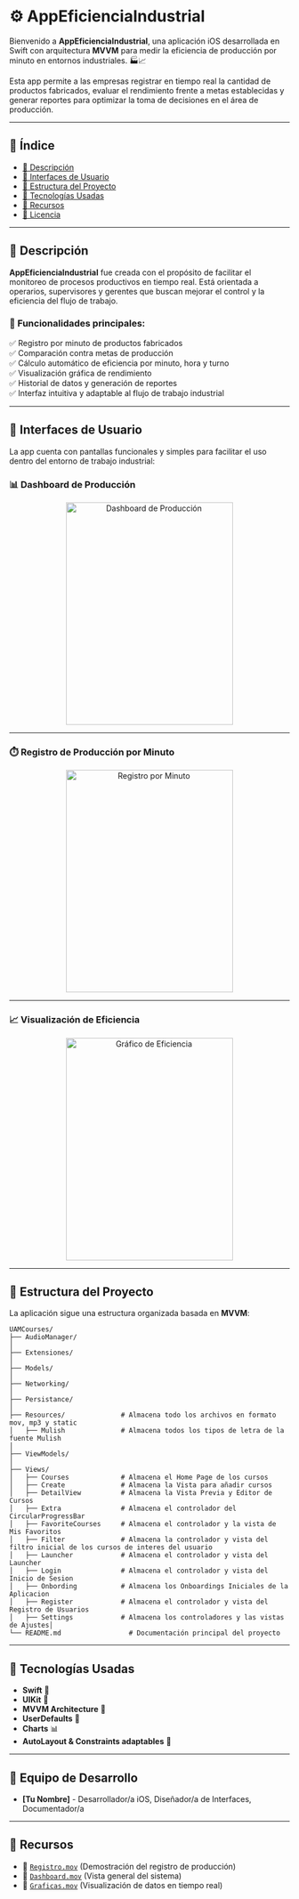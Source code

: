 # ⚙️ AppEficienciaIndustrial

Bienvenido a **AppEficienciaIndustrial**, una aplicación iOS desarrollada en Swift con arquitectura **MVVM** para medir la eficiencia de producción por minuto en entornos industriales. 🏭📈

Esta app permite a las empresas registrar en tiempo real la cantidad de productos fabricados, evaluar el rendimiento frente a metas establecidas y generar reportes para optimizar la toma de decisiones en el área de producción.

---

## 📌 Índice

- [📖 Descripción](#-descripción)
- [📱 Interfaces de Usuario](#-interfaces-de-usuario)
- [📂 Estructura del Proyecto](#-estructura-del-proyecto)
- [🔧 Tecnologías Usadas](#-tecnologías-usadas)
- [📸 Recursos](#-recursos)
- [📜 Licencia](#-licencia)

---

## 📖 Descripción

**AppEficienciaIndustrial** fue creada con el propósito de facilitar el monitoreo de procesos productivos en tiempo real. Está orientada a operarios, supervisores y gerentes que buscan mejorar el control y la eficiencia del flujo de trabajo.

### 🎯 Funcionalidades principales:
✅ Registro por minuto de productos fabricados  
✅ Comparación contra metas de producción  
✅ Cálculo automático de eficiencia por minuto, hora y turno  
✅ Visualización gráfica de rendimiento  
✅ Historial de datos y generación de reportes  
✅ Interfaz intuitiva y adaptable al flujo de trabajo industrial

---

## 📱 Interfaces de Usuario

La app cuenta con pantallas funcionales y simples para facilitar el uso dentro del entorno de trabajo industrial:

### 📊 Dashboard de Producción

<p align="center">
  <img src="Images/Dashboard.gif" alt="Dashboard de Producción" width="300" height="400" />
</p>

---

### ⏱️ Registro de Producción por Minuto

<p align="center">
  <img src="Images/Registro.gif" alt="Registro por Minuto" width="300" height="400" />
</p>

---

### 📈 Visualización de Eficiencia

<p align="center">
  <img src="Images/Eficiencia.gif" alt="Gráfico de Eficiencia" width="300" height="400" />
</p>

---

## 📂 Estructura del Proyecto

La aplicación sigue una estructura organizada basada en **MVVM**:


```plaintext
UAMCourses/
├── AudioManager/           
│
├── Extensiones/           
│
├── Models/
│
├── Networking/           
│
├── Persistance/
│
├── Resources/              # Almacena todo los archivos en formato mov, mp3 y static
│   ├── Mulish              # Almacena todos los tipos de letra de la fuente Mulish        
│
├── ViewModels/              
│
├── Views/
│   ├── Courses             # Almacena el Home Page de los cursos 
│   ├── Create              # Almacena la Vista para añadir cursos
│   ├── DetailView          # Almacena la Vista Previa y Editor de Cursos
│   ├── Extra               # Almacena el controlador del CircularProgressBar
│   ├── FavoriteCourses     # Almacena el controlador y la vista de Mis Favoritos
│   ├── Filter              # Almacena la controlador y vista del filtro inicial de los cursos de interes del usuario
│   ├── Launcher            # Almacena el controlador y vista del Launcher
│   ├── Login               # Almacena el controlador y vista del Inicio de Sesion
│   ├── Onbording           # Almacena los Onboardings Iniciales de la Aplicacion
│   ├── Register            # Almacena el controlador y vista del Registro de Usuarios
│   ├── Settings            # Almacena los controladores y las vistas de Ajustes│
└── README.md                 # Documentación principal del proyecto

```



---

## 🔧 Tecnologías Usadas

- **Swift** 🚀  
- **UIKit** 🎨  
- **MVVM Architecture** 🧠  
- **UserDefaults** 💾  
- **Charts** 📊  
- **AutoLayout & Constraints adaptables** 📱  

---

## 👥 Equipo de Desarrollo

- **[Tu Nombre]** - Desarrollador/a iOS, Diseñador/a de Interfaces, Documentador/a  

---

## 📸 Recursos

- 🎥 [`Registro.mov`](Images/Registro.mov) (Demostración del registro de producción)  
- 🎥 [`Dashboard.mov`](Images/Dashboard.mov) (Vista general del sistema)  
- 🎥 [`Graficas.mov`](Images/Graficas.mov) (Visualización de datos en tiempo real)

